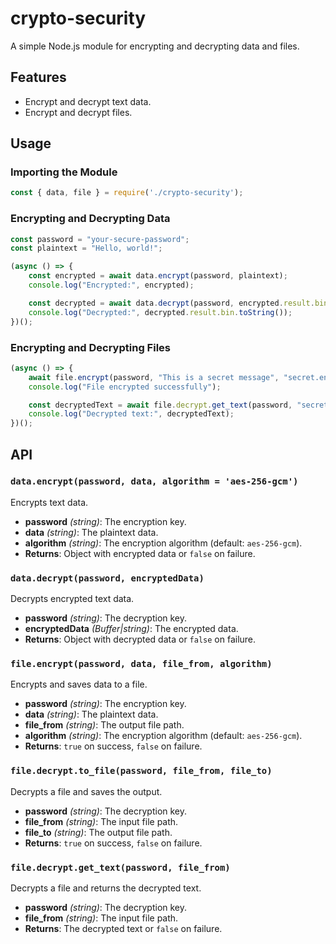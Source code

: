 # crypto-security

A simple Node.js module for encrypting and decrypting data and files.

## Features
- Encrypt and decrypt text data.
- Encrypt and decrypt files.

## Usage

### Importing the Module

```js
const { data, file } = require('./crypto-security');
```

### Encrypting and Decrypting Data

```js
const password = "your-secure-password";
const plaintext = "Hello, world!";

(async () => {
    const encrypted = await data.encrypt(password, plaintext);
    console.log("Encrypted:", encrypted);

    const decrypted = await data.decrypt(password, encrypted.result.bin);
    console.log("Decrypted:", decrypted.result.bin.toString());
})();
```

### Encrypting and Decrypting Files

```js
(async () => {
    await file.encrypt(password, "This is a secret message", "secret.enc");
    console.log("File encrypted successfully");

    const decryptedText = await file.decrypt.get_text(password, "secret.enc");
    console.log("Decrypted text:", decryptedText);
})();
```

## API

### `data.encrypt(password, data, algorithm = 'aes-256-gcm')`
Encrypts text data.
- **password** _(string)_: The encryption key.
- **data** _(string)_: The plaintext data.
- **algorithm** _(string)_: The encryption algorithm (default: `aes-256-gcm`).
- **Returns**: Object with encrypted data or `false` on failure.

### `data.decrypt(password, encryptedData)`
Decrypts encrypted text data.
- **password** _(string)_: The decryption key.
- **encryptedData** _(Buffer|string)_: The encrypted data.
- **Returns**: Object with decrypted data or `false` on failure.

### `file.encrypt(password, data, file_from, algorithm)`
Encrypts and saves data to a file.
- **password** _(string)_: The encryption key.
- **data** _(string)_: The plaintext data.
- **file_from** _(string)_: The output file path.
- **algorithm** _(string)_: The encryption algorithm (default: `aes-256-gcm`).
- **Returns**: `true` on success, `false` on failure.

### `file.decrypt.to_file(password, file_from, file_to)`
Decrypts a file and saves the output.
- **password** _(string)_: The decryption key.
- **file_from** _(string)_: The input file path.
- **file_to** _(string)_: The output file path.
- **Returns**: `true` on success, `false` on failure.

### `file.decrypt.get_text(password, file_from)`
Decrypts a file and returns the decrypted text.
- **password** _(string)_: The decryption key.
- **file_from** _(string)_: The input file path.
- **Returns**: The decrypted text or `false` on failure.